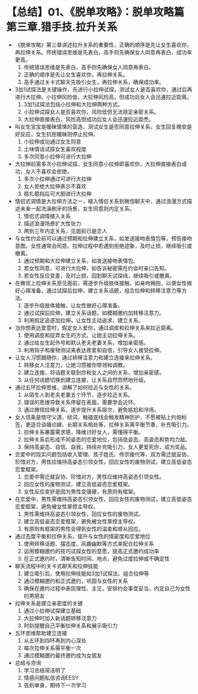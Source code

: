 # 【总结】01、《脱单攻略》：脱单攻略篇第三章.猎手技.拉升关系

-   《脱单攻略》第三章讲述拉升关系的重要性，正确的顺序是先让女生喜欢你，再拉伸关系。传统错误思维是先表白，高手则先确保女人同意再表白，成功率更高。
    1.  传统错误思维是先表白，高手则先确保女人同意再表白。
    2.  正确的顺序是先让女生喜欢你，再拉伸关系。
    3.  高手通过关卡式聊天先吸引女生，再拉伸关系，确保成功率。
-   3加1试探法是关键操作，先进行小拉伸试探，测试女人是否喜欢你，通过后再进行大拉伸。小拉伸风险低，大拉伸风险高，但成功后女人会迅速拉近距离。
    1.  3加1试探法包括小拉伸和大拉伸两种方式。
    2.  小拉伸试探女人是否喜欢你，风险低但无法锁定亲密关系。
    3.  大拉伸直接表白，风险高但成功后女人会迅速拉近距禿。
-   叫女生宝宝是暧昧情愫的营造，测试女生是否同意拉伸关系，女生回复晚安是好反应，女生抗拒暧昧则停止拉伸。
    1.  小拉伸成功通过女生同意
    2.  土味情话试探女生喜欢程度
    3.  多次同意小拉伸可进行大拉伸
-   大拉伸前需多次小拉伸试探，女生同意小拉伸即喜欢你，大拉伸直接表白成功，女人不喜欢会拒绝。
    1.  多次小拉伸通过可进行大拉伸
    2.  女人拒绝大拉伸表示不喜欢
    3.  稳扎稳挡后可大胆进行大拉伸
-   情侣式调情是大拉伸方法之一，植入情侣关系到微信聊天中，通过浪漫方式描述未来一起洗澡刷牙的场景，女生同意则内定关系。
    1.  情侣式调情植入关系
    2.  描述浪漫场景扩大性张力
    3.  两到三年内定关系，见面前已是恋人
-   与女性约会前可以通过预期和拉伸建立关系，如发送接吻表情包等，预告接吻意图，女性通常会同意。拉伸过程中若遇到拒绝迹象，及时止损，继续吸引或撤离。
    1.  通过预期和大拉伸建立关系，如发送接吻表情包。
    2.  若女性同意，可进行大拉伸，如告诉秘密需在约会时亲口告知。
    3.  若女性反应变差，及时止损，回到聊天试探线，继续吸引或撤离。
-   在微信上拉伸关系至见面前，需逐步升级肢体接触，如亲吻拥抱，以便女性做好心理准备。通过试探后拉伸，建立关系话题，组合拉伸和转移注意力等方法。
    1.  逐步升级肢体接触，让女性做好心理准备。
    2.  通过试探后拉伸，建立关系话题，如模糊邀约加转移注意力。
    3.  利用假定追逐加拉伸，让女性主动追求，建立关系。
-   当你想表达爱意时，假定女人爱你，通过调皮和拉伸关系来拉近距离。
    1.  使用调皮和捉弄女生的方式，让她主动拉伸关系。
    2.  通过给女生起外号和默认老夫老妻关系，增加亲密感。
    3.  利用钩子和废物测试来表达疼爱和自信，引导女人接受拉伸。
-   让女人习惯跟随你，通过转移注意力和建立连接来拉伸关系。
    1.  转移女人注意力，让她习惯被你带领和调教。
    2.  建立连接，将话题关联到你和女人之间的关系，增加亲密感。
    3.  从任何话题切换到建立连接，让关系自然而然地升级。
-   通过五环拉伸思维，讲解了如何拉近与女性的关系。
    1.  从陌生人到老夫老妻五个环节，逐步拉近关系。
    2.  错误的思维导致关系停留在表面，需要学会近环。
    3.  通过微信拉伸关系，逐步提升关系层次，避免尴尬和冷场。
-   女人信条是恪守父道、经词，触碰底线会触发精神防护，不愿被贴上约炮标签，更适合谈婚论嫁、长期关系相处等，拉伸关系需平衡节奏，补充吸引力。
    1.  拉伸关系暴露需求感，降维讨好女人，需懂得平衡。
    2.  拉伸关系后形成不同姿态的恋爱地位，包括低姿态、高姿态和势均力敌。
    3.  保持高姿态、自信、自我，持续补充吸引力，女人更爱死你，成为奖品。
-   恋爱中的现实问题包括收入管理、孩子姓氏、传宗接代等，双方需迁就妥协，珍惜对方，男性应维持高姿态引领女性，回应女性的废物测试，建立高低姿态恋爱框架。
    1.  恋爱中需迁就妥协，珍惜对方，男性应维持高姿态引领女性。
    2.  回应女性的废物测试，建立高低姿态恋爱框架。
    3.  女性反应变好是因为男性变强硬，有原则有框架。
-   在恋爱中，男性需维持高姿态引领女性，回应女性的废物测试，建立高低姿态恋爱框架，避免被女性掌控主导权。
    1.  男性需维持高姿态引领女性，回应女性的废物测试。
    2.  建立高低姿态恋爱框架，避免被女性掌控主导权。
    3.  有原则有框架的男性会得到女性的温柔和顺从回应。
-   通过态度平衡和拉伸关系，提升与女性的情密度和恋爱地位
    1.  使用转移话题、摆态度、风趣幽默等方式来配合拉伸关系
    2.  运用模糊邀约的技巧试探女性的意愿，提高正式邀约成功率
    3.  在正式邀约时，清晰告知时间、地点，避免过度拉伸或不确定性
-   聊天流程中的关卡式聊天和拉伸技能
    1.  建立吸引后，使用拉伸技能如3加1试探法、组合拉伸等
    2.  通过模糊邀约和正式邀约，巩固与女性的关系
    3.  确保在邀约过程中表现理性、主见，安排约会事宜妥当，内定自己为女性的男朋友
-   拉伸关系是建立亲密度的关键
    1.  通过小拉伸试探建立基础
    2.  大拉伸时加入新话题转移注意力
    3.  时刻提醒自己平衡拉伸关系和展示吸引力
-   五环思维帮助建立连接
    1.  从五环到四环再到内心深处
    2.  每次拉伸关系需平衡一次
    3.  通过模糊邀约最终邀约成为女朋友
-   总结与咨询
    1.  学习总结简洁明了
    2.  情感问题私信咨询EESY
    3.  告别单身，期待下一次学习